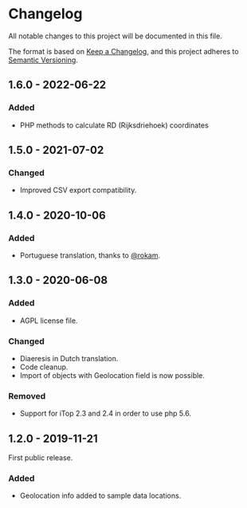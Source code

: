 # Changelog

All notable changes to this project will be documented in this file.

The format is based on [Keep a Changelog](https://keepachangelog.com/en/1.0.0/),
and this project adheres to [Semantic Versioning](https://semver.org/spec/v2.0.0.html).

## 1.6.0 - 2022-06-22
### Added
- PHP methods to calculate RD (Rijksdriehoek) coordinates

## 1.5.0 - 2021-07-02
### Changed
- Improved CSV export compatibility.

## 1.4.0 - 2020-10-06
### Added
- Portuguese translation, thanks to [@rokam](https://www.transifex.com/user/profile/rokam/).

## 1.3.0 - 2020-06-08
### Added
- AGPL license file.

### Changed
- Diaeresis in Dutch translation.
- Code cleanup.
- Import of objects with Geolocation field is now possible.

### Removed
- Support for iTop 2.3 and 2.4 in order to use php 5.6.

## 1.2.0 - 2019-11-21
First public release.

### Added
- Geolocation info added to sample data locations.
